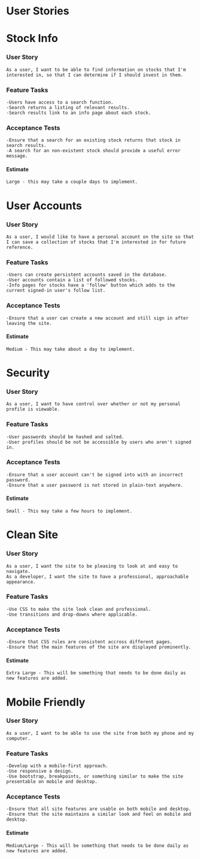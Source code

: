 # User Stories

# Stock Info

  ### User Story
    As a user, I want to be able to find information on stocks that I'm interested in, so that I can determine if I should invest in them.

  ### Feature Tasks
    -Users have access to a search function.
    -Search returns a listing of relevant results.
    -Search results link to an info page about each stock.

  ### Acceptance Tests
    -Ensure that a search for an existing stock returns that stock in search results.
    -A search for an non-existent stock should provide a useful error message.

  #### Estimate
    Large - this may take a couple days to implement.


# User Accounts

  ### User Story
    As a user, I would like to have a personal account on the site so that I can save a collection of stocks that I'm interested in for future reference.

  ### Feature Tasks
    -Users can create persistent accounts saved in the database.
    -User accounts contain a list of followed stocks.
    -Info pages for stocks have a 'follow' button which adds to the current signed-in user's follow list.

  ### Acceptance Tests
    -Ensure that a user can create a new account and still sign in after leaving the site.

  #### Estimate
    Medium - This may take about a day to implement.


# Security

  ### User Story
    As a user, I want to have control over whether or not my personal profile is viewable.

  ### Feature Tasks
    -User passwords should be hashed and salted.
    -User profiles should be not be accessible by users who aren't signed in.

  ### Acceptance Tests
    -Ensure that a user account can't be signed into with an incorrect password.
    -Ensure that a user password is not stored in plain-text anywhere.

  #### Estimate
    Small - This may take a few hours to implement.


# Clean Site

  ### User Story
    As a user, I want the site to be pleasing to look at and easy to navigate.
    As a developer, I want the site to have a professional, approachable appearance.

  ### Feature Tasks
    -Use CSS to make the site look clean and professional.
    -Use transitions and drop-downs where applicable.

  ### Acceptance Tests
    -Ensure that CSS rules are consistent accross different pages.
    -Ensure that the main features of the site are displayed prominently.

  #### Estimate
    Extra Large - This will be something that needs to be done daily as new features are added.


# Mobile Friendly

  ### User Story
    As a user, I want to be able to use the site from both my phone and my computer.

  ### Feature Tasks
    -Develop with a mobile-first approach.
    -Use responsive a design.
    -Use bootstrap, breakpoints, or something similar to make the site presentable on mobile and desktop.
  
  ### Acceptance Tests
    -Ensure that all site features are usable on both mobile and desktop.
    -Ensure that the site maintains a similar look and feel on mobile and desktop.

  #### Estimate
    Medium/Large - This will be something that needs to be done daily as new features are added.

  